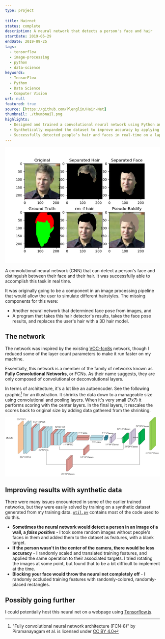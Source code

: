```yaml
---
type: project

title: Hairnet
status: complete
description: A neural network that detects a person's face and hair
startDate: 2019-05-29
endDate: 2019-09-25
tags:
  - tensorflow
  - image-processing
  - python
  - data-science
keywords:
  - TensorFlow
  - Python
  - Data Science
  - Computer Vision
url: null
featured: true
source: [https://github.com/Plenglin/Hair-Net]
thumbnail: ./thumbnail.png
highlights:
  - Designed and trained a convolutional neural network using Python and Tensorflow.
  - Synthetically expanded the dataset to improve accuracy by applying random distortions to training data, such as blurs, occlusions, translations, rotations, and more.
  - Successfully detected people’s hair and faces in real-time on a laptop webcam.
---
```


![Results of the CNN on a single image](./thumbnail.png)

A convolutional neural network (CNN) that can detect a person's face and distinguish between their face and their hair. It was successfully able to accomplish this task in real time.

It was originally going to be a component in an image processing pipeline that would allow the user to simulate different hairstyles. The missing components for this were:

- Another neural network that determined face pose from images, and
- A program that takes this hair detector's results, takes the face pose results, and replaces the user's hair with a 3D hair model.

## The network

The network was inspired by the existing [VOC-fcn8s](https://github.com/shelhamer/fcn.berkeleyvision.org/tree/master/voc-fcn8s) network, though I reduced some of the layer count parameters to make it run faster on my machine.

Essentially, this network is a member of the family of networks known as **Fully Convolutional Networks**, or FCNs. As their name suggests, they are only composed of convolutional or deconvolutional layers.

In terms of architecture, it's a lot like an autoencoder. See the following graphic[^cite1] for an illustration. It shrinks the data down to a manageable size using convolutional and pooling layers. When it's very small (7x7) it performs scoring with the center layers. In the final layers, it rescales the scores back to original size by adding data gathered from the shrinking.

![From "Supervised Classification of Multisensor Remotely Sensed Images Using a Deep Learning Framework."](./fcn.png)

[^cite1]: "Fully convolutional neural network architecture (FCN-8)" by Piramanayagam et al. is licensed under [CC BY 4.0](https://creativecommons.org/licenses/by/4.0/)

## Improving results with synthetic data

There were many issues encountered in some of the earlier trained networks, but they were easily solved by training on a synthetic dataset generated from my training data. [`util.py`](https://github.com/Plenglin/Hair-Net/blob/master/util.py) contains most of the code used to do this.

- **Sometimes the neural network would detect a person in an image of a wall, a _false positive_** - I took some random images without people's faces in them and added them to the dataset as features, with a blank target.
- **If the person wasn't in the center of the camera, there would be less accuracy** - I randomly scaled and translated training features, and applied the same operation to their associated targets. I tried rotating the images at some point, but found that to be a bit difficult to implement at the time.
- **Blocking your face would throw the neural net completely off** - I randomly occluded training features with randomly-colored, randomly-placed rectangles.

## Possibly going further

I could potentially host this neural net on a webpage using [Tensorflow.js](https://www.tensorflow.org/js).
